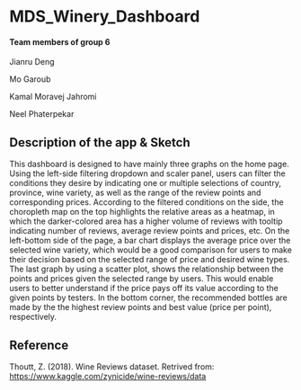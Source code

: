 # MDS_Winery_Dashboard


#### Team members of group 6
Jianru Deng

Mo Garoub

Kamal Moravej Jahromi

Neel Phaterpekar

## Description of the app & Sketch

This dashboard is designed to have mainly three graphs on the home page. Using the left-side filtering dropdown and scaler panel, users can filter the conditions they desire by indicating one or multiple selections of country, province, wine variety, as well as the range of the review points and corresponding prices. According to the filtered conditions on the side, the choropleth map on the top highlights the relative areas as a heatmap, in which the darker-colored area has a higher volume of reviews with tooltip indicating number of reviews, average review points and prices, etc. On the left-bottom side of the page, a bar chart displays the average price over the selected wine variety, which would be a good comparison for users to make their decision based on the selected range of price and desired wine types. The last graph by using a scatter plot, shows the  relationship between the points and prices given the selected range by users. This would enable users to better understand if the price pays off its value according to the given points by testers. In the bottom corner, the recommended bottles are made by the the highest review points and best value (price per point), respectively.


## Reference
Thoutt, Z. (2018). Wine Reviews dataset. Retrived from: https://www.kaggle.com/zynicide/wine-reviews/data
